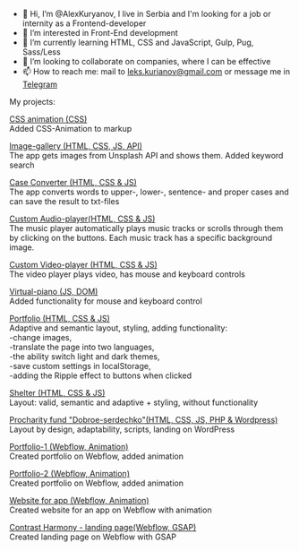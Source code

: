 - 👋 Hi, I’m @AlexKuryanov, I live in Serbia and I'm looking for a job or internity as a Frontend-developer
- 👀 I’m interested in Front-End development
- 🌱 I’m currently learning HTML, CSS and JavaScript, Gulp, Pug, Sass/Less
- 💞️ I’m looking to collaborate on companies, where I can be effective
- 📫 How to reach me: mail to leks.kurianov@gmail.com or message me in [Telegram](https://t.me/Xelruk)

My projects:

[CSS animation (CSS)](https://alexkuryanov.github.io/coursera/animation/)  
Added CSS-Animation to markup

[Image-gallery (HTML, CSS, JS, API)](https://rolling-scopes-school.github.io/alexkuryanov-JSFEPRESCHOOL2023Q2/image-gallery/)  
The app gets images from Unsplash API and shows them. Added keyword search

[Case Converter (HTML, CSS & JS)](https://alexkuryanov.github.io/Case-Converter1/Case%20Converter/task/src/)  
The app converts words to upper-, lower-, sentence- and proper cases and can save the result to txt-files

[Custom Audio-player(HTML, CSS & JS)](https://rolling-scopes-school.github.io/alexkuryanov-JSFEPRESCHOOL2023Q2/audio-player/)  
The music player automatically plays music tracks or scrolls through them by clicking on the buttons. Each music track has a specific background image. 

[Custom Video-player (HTML, CSS & JS)](https://rolling-scopes-school.github.io/alexkuryanov-JSFEPRESCHOOL/custom-video-player/)  
The video player plays video, has mouse and keyboard controls

[Virtual-piano (JS, DOM)](https://rolling-scopes-school.github.io/alexkuryanov-JSFE2021Q1/virtual-piano)  
Added functionality for mouse and keyboard control

[Portfolio (HTML, CSS & JS)](https://rs-school-portfolio.surge.sh/)  
Adaptive and semantic layout, styling, adding functionality:  
-change images,  
-translate the page into two languages,   
-the ability switch light and dark themes,   
-save custom settings in localStorage,   
-adding the Ripple effect to buttons when clicked  

[Shelter (HTML, CSS & JS)](https://rolling-scopes-school.github.io/alexkuryanov-JSFE2022Q1/shelter/pages/main/index.html)  
Layout: valid, semantic and adaptive + styling, without functionality

[Procharity fund "Dobroe-serdechko"(HTML, CSS, JS, PHP & Wordpress)](https://доброе-сердечко.рф/)  
Layout by design, adaptability, scripts, landing on WordPress

[Portfolio-1 (Webflow, Animation)](https://lexs-portfolio-07efce.webflow.io/)  
Created portfolio on Webflow, added animation

[Portfolio-2 (Webflow, Animation)](https://alekseis-stunning-site-556bd7.webflow.io/)  
Created portfolio on Webflow, added animation

[Website for app (Webflow, Animation)](https://opteo-679664.webflow.io/#functions)  
Created website for an app on Webflow with animation

[Contrast Harmony - landing page(Webflow, GSAP)](https://contrast-harmony-eeda36.webflow.io/)  
Created landing page on Webflow with GSAP
